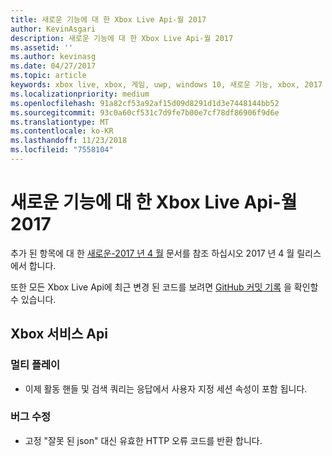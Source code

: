 ```yaml
---
title: 새로운 기능에 대 한 Xbox Live Api-월 2017
author: KevinAsgari
description: 새로운 기능에 대 한 Xbox Live Api-월 2017
ms.assetid: ''
ms.author: kevinasg
ms.date: 04/27/2017
ms.topic: article
keywords: xbox live, xbox, 게임, uwp, windows 10, 새로운 기능, xbox, 2017 수 있습니다.
ms.localizationpriority: medium
ms.openlocfilehash: 91a82cf53a92af15d09d8291d1d3e7448144bb52
ms.sourcegitcommit: 93c0a60cf531c7d9fe7b00e7cf78df86906f9d6e
ms.translationtype: MT
ms.contentlocale: ko-KR
ms.lasthandoff: 11/23/2018
ms.locfileid: "7558104"
---
```

# <a name="whats-new-for-the-xbox-live-apis---may-2017"></a>새로운 기능에 대 한 Xbox Live Api-월 2017

추가 된 항목에 대 한 [새로운-2017 년 4 월](1704-whats-new.md) 문서를 참조 하십시오 2017 년 4 월 릴리스에서 합니다.

또한 모든 Xbox Live Api에 최근 변경 된 코드를 보려면 [GitHub 커밋 기록](https://github.com/Microsoft/xbox-live-api/commits/master) 을 확인할 수 있습니다.

## <a name="xbox-services-apis"></a>Xbox 서비스 Api

### <a name="multiplayer"></a>멀티 플레이

* 이제 활동 핸들 및 검색 쿼리는 응답에서 사용자 지정 세션 속성이 포함 됩니다.

### <a name="bug-fixes"></a>버그 수정

* 고정 "잘못 된 json" 대신 유효한 HTTP 오류 코드를 반환 합니다.
